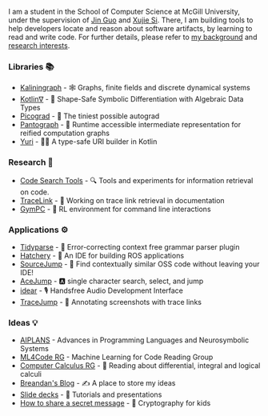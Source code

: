 I am a student in the School of Computer Science at McGill University, under the supervision of [Jin Guo](https://www.cs.mcgill.ca/~jguo/) and [Xujie Si](https://www.cs.mcgill.ca/~xsi/). There, I am building tools to help developers locate and reason about software artifacts, by learning to read and write code. For further details, please refer to [my background](paperwork/cv/cv.pdf) and [research interests](paperwork/comp_exam_v2/literature_review.pdf).

### Libraries :books:

- [Kaliningraph](https://github.com/breandan/galoisenne) - :spider_web: Graphs, finite fields and discrete dynamical systems
- [Kotlin∇](https://github.com/breandan/kotlingrad) - 🧩 Shape-Safe Symbolic Differentiation with Algebraic Data Types
- [Picograd](https://github.com/breandan/picograd) - 🦠 The tiniest possible autograd
- [Pantograph](https://github.com/breandan/pantograph) - :triangular_ruler: Runtime accessible intermediate representation for reified computation graphs
- [Yuri](https://github.com/breandan/yuri) - :man_astronaut: A type-safe URI builder in Kotlin

### Research :microscope:

- [Code Search Tools](https://github.com/breandan/gym-fs) - :mag: Tools and experiments for information retrieval on code.
- [TraceLink](https://github.com/breandan/tracelink/blob/master/latex/comp762/sample-authordraft.pdf) - :link: Working on trace link retrieval in documentation
- [GymPC](https://github.com/breandan/gym-pc) - :shell: RL environment for command line interactions

### Applications :gear:

- [Tidyparse](https://github.com/breandan/tidyparse) - :broom: Error-correcting context free grammar parser plugin
- [Hatchery](https://github.com/duckietown/hatchery) - :hatching_chick: An IDE for building ROS applications
- [SourceJump](https://github.com/acejump/SourceJump) - :card_index: Find contextually similar OSS code without leaving your IDE!
- [AceJump](https://github.com/acejump/AceJump) - :a: single character search, select, and jump
- [idear](https://github.com/breandan/idear) - :studio_microphone: Handsfree Audio Development Interface
- [TraceJump](https://github.com/acejump/tracejump) - :camera_flash: Annotating screenshots with trace links

### Ideas :bulb:

- [AIPLANS](https://aiplans.github.io) - Advances in Programming Languages and Neurosymbolic Systems
- [ML4Code RG](https://ml4code-mtl.github.io/) - Machine Learning for Code Reading Group
- [Computer Calculus RG](https://compcalc.github.io) - 🧮 Reading about differential, integral and logical calculi
- [Breandan's Blog](https://breandan.github.io) - :writing_hand: A place to store my ideas
- [Slide decks](https://speakerdeck.com/breandan/) - :loudspeaker: Tutorials and presentations
- [How to share a secret message](https://github.com/breandan/crypto-koans) - :lock_with_ink_pen: Cryptography for kids
